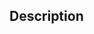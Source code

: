 ﻿<!-- SVG_SET_FONT_STYLE ( svgObject ; fontStyle ) -> svgObject (Text) -> fontStyle (Long Integer)-->## Description